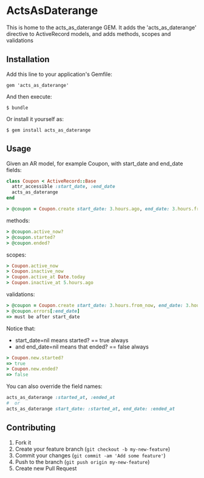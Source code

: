 # ActsAsDaterange

This is home to the acts_as_daterange GEM.
It adds the 'acts_as_daterange' directive to ActiveRecord models, and adds methods, scopes and validations

## Installation

Add this line to your application's Gemfile:

    gem 'acts_as_daterange'

And then execute:

    $ bundle

Or install it yourself as:

    $ gem install acts_as_daterange

## Usage

Given an AR model, for example Coupon, with start_date and end_date fields:
```ruby
class Coupon < ActiveRecord::Base
  attr_accessible :start_date, :end_date
  acts_as_daterange
end

> @coupon = Coupon.create start_date: 3.hours.ago, end_date: 3.hours.from_now
```

methods:
```ruby
> @coupon.active_now?
> @coupon.started?
> @coupon.ended?
```

scopes:
```ruby
> Coupon.active_now
> Coupon.inactive_now
> Coupon.active_at Date.today
> Coupon.inactive_at 5.hours.ago
```

validations:
```ruby
> @coupon = Coupon.create start_date: 3.hours.from_now, end_date: 3.hours.ago
> @coupon.errors[:end_date]
=> must be after start_date
```

Notice that:
- start_date=nil means started? == true always
- and end_date=nil means that ended? == false always

```ruby
> Coupon.new.started?
=> true
> Coupon.new.ended?
=> false
```

You can also override the field names:
```ruby
acts_as_daterange :started_at, :ended_at
#  or
acts_as_daterange start_date: :started_at, end_date: :ended_at
```

## Contributing

1. Fork it
2. Create your feature branch (`git checkout -b my-new-feature`)
3. Commit your changes (`git commit -am 'Add some feature'`)
4. Push to the branch (`git push origin my-new-feature`)
5. Create new Pull Request
